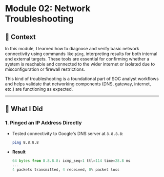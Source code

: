 # Module 02: Network Troubleshooting

## 🧩 Context
In this module, I learned how to diagnose and verify basic network connectivity using commands like `ping`, interpreting results for both internal and external targets. These tools are essential for confirming whether a system is reachable and connected to the wider internet or isolated due to misconfiguration or firewall restrictions.

This kind of troubleshooting is a foundational part of SOC analyst workflows and helps validate that networking components (DNS, gateway, internet, etc.) are functioning as expected.

---

## 🔧 What I Did

### 1. **Pinged an IP Address Directly**
- Tested connectivity to Google's DNS server at `8.8.8.8`:
  ```bash
  ping 8.8.8.8
  ```
- **Result**
  ```python
  64 bytes from 8.8.8.8: icmp_seq=1 ttl=114 time=28.8 ms
  ...
  4 packets transmitted, 4 received, 0% packet loss
  ```
